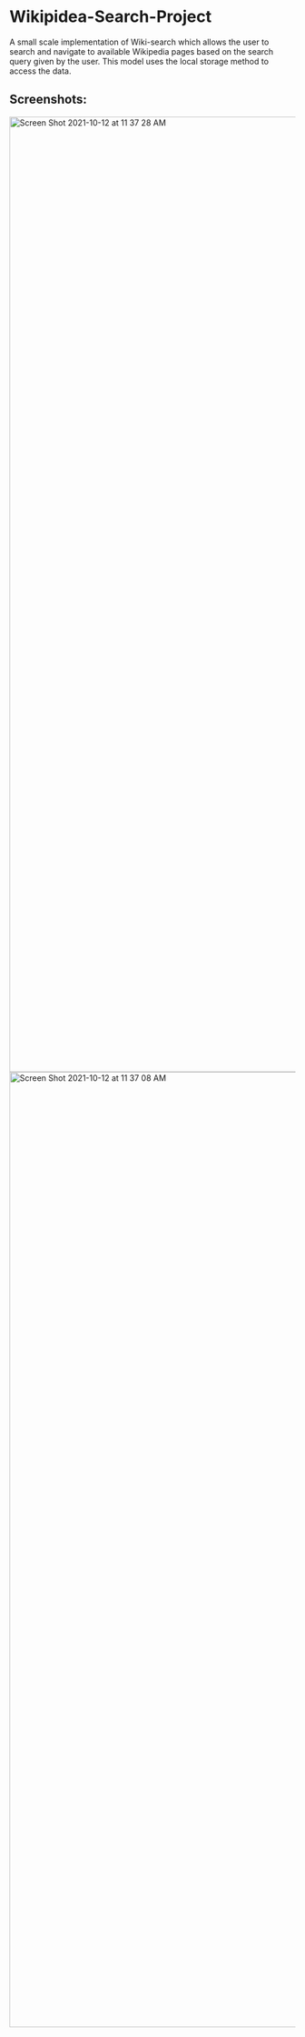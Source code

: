 # Wikipidea-Search-Project
A small scale implementation of Wiki-search which allows the user to search and navigate to available Wikipedia pages based on the search query given by the user. This model uses the local storage method to access the data.

## Screenshots:
<img width="1680" alt="Screen Shot 2021-10-12 at 11 37 28 AM" src="https://user-images.githubusercontent.com/56361694/136900923-8cb96940-9133-4e38-a49d-7ab35b9b41da.png">


<img width="1680" alt="Screen Shot 2021-10-12 at 11 37 08 AM" src="https://user-images.githubusercontent.com/56361694/136900965-d1bec7e2-41d3-474c-acbf-2f4784bff498.png">

